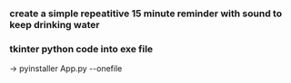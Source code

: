 ### create a simple repeatitive 15 minute reminder with sound to keep drinking water

### tkinter python code into exe file
-> pyinstaller App.py --onefile
